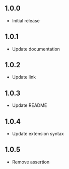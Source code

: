 ## 1.0.0
* Initial release

## 1.0.1
* Update documentation

## 1.0.2
* Update link

## 1.0.3
* Update README

## 1.0.4
* Update extension syntax

## 1.0.5
* Remove assertion